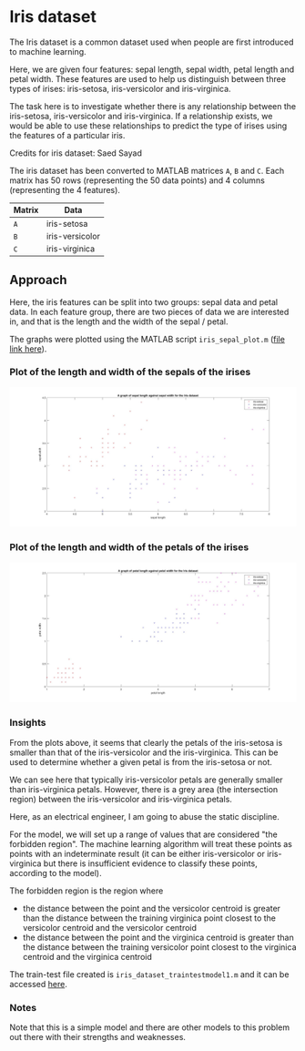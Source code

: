 # Iris dataset

The Iris dataset is a common dataset used when people are first introduced to machine learning.

Here, we are given four features: sepal length, sepal width, petal length and petal width. These features are used to help us distinguish between three types of irises: iris-setosa, iris-versicolor and iris-virginica.

The task here is to investigate whether there is any relationship between the iris-setosa, iris-versicolor and iris-virginica. If a relationship exists, we would be able to use these relationships to predict the type of irises using the features of a particular iris.

Credits for iris dataset: Saed Sayad

The iris dataset has been converted to MATLAB matrices `A`, `B` and `C`. Each matrix has 50 rows (representing the 50 data points) and 4 columns (representing the 4 features).

Matrix | Data
------------ | -------------
`A` | iris-setosa
`B` | iris-versicolor
`C` | iris-virginica

## Approach

Here, the iris features can be split into two groups: sepal data and petal data. In each feature group, there are two pieces of data we are interested in, and that is the length and the width of the sepal / petal.

The graphs were plotted using the MATLAB script `iris_sepal_plot.m` ([file link here](https://github.com/engscientist/ml-workshop-material/blob/master/iris_sepal_plot.m)).

### Plot of the length and width of the sepals of the irises

![Plot of the length and width of the iris sepals](https://raw.githubusercontent.com/engscientist/ml-workshop-material/master/iris_sepal_plot.jpg)

### Plot of the length and width of the petals of the irises

![Plot of the length and width of the iris petals](https://raw.githubusercontent.com/engscientist/ml-workshop-material/master/iris_petal_plot.jpg)

### Insights

From the plots above, it seems that clearly the petals of the iris-setosa is smaller than that of the iris-versicolor and the iris-virginica. This can be used to determine whether a given petal is from the iris-setosa or not.

We can see here that typically iris-versicolor petals are generally smaller than iris-virginica petals. However, there is a grey area (the intersection region) between the iris-versicolor and iris-virginica petals.

Here, as an electrical engineer, I am going to abuse the static discipline.

For the model, we will set up a range of values that are considered "the forbidden region". The machine learning algorithm will treat these points as points with an indeterminate result (it can be either iris-versicolor or iris-virginica but there is insufficient evidence to classify these points, according to the model).

The forbidden region is the region where
- the distance between the point and the versicolor centroid is greater than the distance between the training virginica point closest to the versicolor centroid and the versicolor centroid
- the distance between the point and the virginica centroid is greater than the distance between the training versicolor point closest to the virginica centroid and the virginica centroid

The train-test file created is `iris_dataset_traintestmodel1.m` and it can be accessed [here](https://github.com/engscientist/ml-workshop-material/blob/master/iris_dataset_traintestmodel1.m).

### Notes
Note that this is a simple model and there are other models to this problem out there with their strengths and weaknesses.
